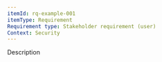 ```yaml
---
itemId: rq-example-001
itemType: Requirement
Requirement type: Stakeholder requirement (user)
Context: Security
---
```

Description

